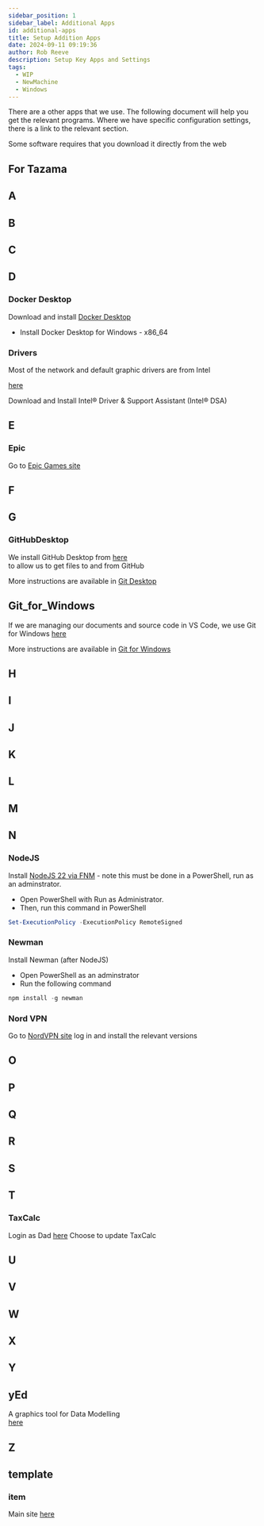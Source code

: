 ```yaml
---  
sidebar_position: 1  
sidebar_label: Additional Apps
id: additional-apps
title: Setup Addition Apps
date: 2024-09-11 09:19:36
author: Rob Reeve
description: Setup Key Apps and Settings
tags: 
  - WIP
  - NewMachine
  - Windows
---  
```


<!-- GNU GENERAL PUBLIC LICENSE: Copyright © 2024 LexTego--> 

There are a other apps that we use. The following document will help you get the relevant programs. Where we have specific configuration settings, there is a link to the relevant section.

Some software requires that you download it directly from the web  

## For Tazama

## A

## B

## C

## D

### Docker Desktop

Download and install [Docker Desktop](https://docs.docker.com/desktop/install/windows-install/)

- Install Docker Desktop for Windows - x86_64

### Drivers  

Most of the network and default graphic drivers are from Intel  

[here](https://www.intel.com/content/www/us/en/support/detect.html)  

Download and Install Intel® Driver & Support Assistant (Intel® DSA)  

## E

### Epic

Go to [Epic Games site](https://www.epicgames.com/store/en-US/download)

## F

## G

### GitHubDesktop  

We install GitHub Desktop from [here](https://desktop.github.com/)  
to allow us to get files to and from GitHub  

More instructions are available in [Git Desktop](git/github_desktop.md)  

## Git_for_Windows  

If we are managing our documents and source code in VS Code, we use Git for Windows
[here](https://git-scm.com/download/win)

More instructions are available in [Git for Windows](git/git_windows.md)

## H

## I

## J

## K

## L

## M

## N

### NodeJS

Install [NodeJS 22 via FNM](https://nodejs.org/en/download/package-manager) - note this must be done in a PowerShell, run as an adminstrator.

- Open PowerShell with Run as Administrator.
- Then, run this command in PowerShell

```powershell
Set-ExecutionPolicy -ExecutionPolicy RemoteSigned
```

### Newman

Install Newman (after NodeJS)

- Open PowerShell as an adminstrator
- Run the following command

```powershell
npm install -g newman
```

### Nord VPN  

Go to [NordVPN site](https://my.nordaccount.com/downloads/nordvpn/) log in and install the relevant versions

## O

## P

## Q

## R

## S

## T

### TaxCalc  

Login as Dad
[here](https://www.taxcalc.com/secure/user/hubDownload.php)
Choose to update TaxCalc

## U

## V

## W

## X

## Y

## yEd

A graphics tool for Data Modelling  
[here](https://www.yworks.com/products/yed/download#download)

## Z

## template

### item

Main site [here](https://www.lextego.com)  

